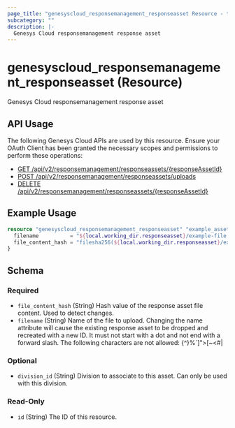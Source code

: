 ```yaml
---
page_title: "genesyscloud_responsemanagement_responseasset Resource - terraform-provider-genesyscloud"
subcategory: ""
description: |-
  Genesys Cloud responsemanagement response asset
---
```

# genesyscloud_responsemanagement_responseasset (Resource)

Genesys Cloud responsemanagement response asset

## API Usage
The following Genesys Cloud APIs are used by this resource. Ensure your OAuth Client has been granted the necessary scopes and permissions to perform these operations:

* [GET /api/v2/responsemanagement/responseassets/{responseAssetId}](https://developer.genesys.cloud/devapps/api-explorer#get-api-v2-responsemanagement-responseassets--responseAssetId-)
* [POST /api/v2/responsemanagement/responseassets/uploads](https://developer.genesys.cloud/devapps/api-explorer#post-api-v2-responsemanagement-responseassets-uploads)
* [DELETE /api/v2/responsemanagement/responseassets/{responseAssetId}](https://developer.genesys.cloud/devapps/api-explorer#delete-api-v2-responsemanagement-responseassets--responseAssetId-)

## Example Usage

```terraform
resource "genesyscloud_responsemanagement_responseasset" "example_asset" {
  filename          = "${local.working_dir.responseasset}/example-file.png"
  file_content_hash = "filesha256(${local.working_dir.responseasset}/example-file.png)"
}
```

<!-- schema generated by tfplugindocs -->
## Schema

### Required

- `file_content_hash` (String) Hash value of the response asset file content. Used to detect changes.
- `filename` (String) Name of the file to upload. Changing the name attribute will cause the existing response asset to be dropped and recreated with a new ID. It must not start with a dot and not end with a forward slash. The following characters are not allowed: \{^}%`]">[~<#|

### Optional

- `division_id` (String) Division to associate to this asset. Can only be used with this division.

### Read-Only

- `id` (String) The ID of this resource.

